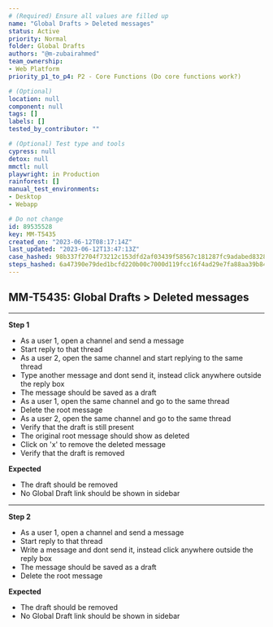 ```yaml
---
# (Required) Ensure all values are filled up
name: "Global Drafts > Deleted messages"
status: Active
priority: Normal
folder: Global Drafts
authors: "@m-zubairahmed"
team_ownership:
- Web Platform
priority_p1_to_p4: P2 - Core Functions (Do core functions work?)

# (Optional)
location: null
component: null
tags: []
labels: []
tested_by_contributor: ""

# (Optional) Test type and tools
cypress: null
detox: null
mmctl: null
playwright: in Production
rainforest: []
manual_test_environments:
- Desktop
- Webapp

# Do not change
id: 89535528
key: MM-T5435
created_on: "2023-06-12T08:17:14Z"
last_updated: "2023-06-12T13:47:13Z"
case_hashed: 98b337f2704f73212c153dfd2af03439f58567c181287fc9adabed83282336d4717f20cc80f2cd61439b0d14f120a249
steps_hashed: 6a47390e79ded1bcfd220b00c7000d119fcc16f4ad29e7fa88aa39b84d6f916527c949b3b279fcca8b095c15c79ef7c6
---
```


<!-- (Auto-generated) Based on frontmatter's "key" and "name" -->

## MM-T5435: Global Drafts > Deleted messages

---

**Step 1**

- As a user 1, open a channel and send a message
- Start reply to that thread
- As a user 2, open the same channel and start replying to the same thread
- Type another message and dont send it, instead click anywhere outside the reply box
- The message should be saved as a draft
- As a user 1, open the same channel and go to the same thread
- Delete the root message
- As a user 2, open the same channel and go to the same thread
- Verify that the draft is still present
- The original root message should show as deleted
- Click on 'x' to remove the deleted message
- Verify that the draft is removed

**Expected**

- The draft should be removed
- No Global Draft link should be shown in sidebar

---

**Step 2**

- As a user 1, open a channel and send a message
- Start reply to that thread
- Write a message and dont send it, instead click anywhere outside the reply box
- The message should be saved as a draft
- Delete the root message

**Expected**

- The draft should be removed
- No Global Draft link should be shown in sidebar
